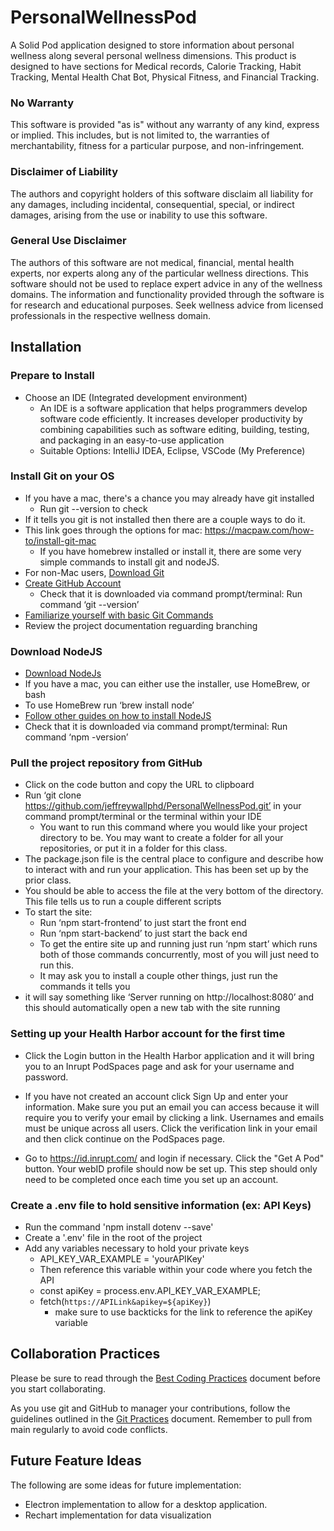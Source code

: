# PersonalWellnessPod
A Solid Pod application designed to store information about personal wellness along several personal wellness dimensions. This product is designed to have sections for Medical records, Calorie Tracking, Habit Tracking, Mental Health Chat Bot, Physical Fitness, and Financial Tracking.

### No Warranty
This software is provided "as is" without any warranty of any kind, express or implied. This includes, but is not limited to, the warranties of merchantability, fitness for a particular purpose, and non-infringement.

### Disclaimer of Liability
The authors and copyright holders of this software disclaim all liability for any damages, including incidental, consequential, special, or indirect damages, arising from the use or inability to use this software.

### General Use Disclaimer
The authors of this software are not medical, financial, mental health experts, nor experts along any of the particular wellness directions. This software should not be used to replace expert advice in any of the wellness domains. The information and functionality provided through the software is for research and educational purposes. Seek wellness advice from licensed professionals in the respective wellness domain. 

## Installation
### Prepare to Install
* Choose an IDE (Integrated development environment) 
    - An IDE is a software application that helps programmers develop software code efficiently. It increases developer productivity by combining capabilities such as software editing, building, testing, and packaging in an easy-to-use application
    - Suitable Options: IntelliJ IDEA, Eclipse, VSCode (My Preference)

### Install Git on your OS
* If you have a mac, there's a chance you may already have git installed
    - Run git --version to check
* If it tells you git is not installed then there are a couple ways to do it. 
* This link goes through the options for mac: https://macpaw.com/how-to/install-git-mac
    - If you have homebrew installed or install it, there are some very simple commands to install git and nodeJS. 
* For non-Mac users, [Download Git](https://github.com/git-guides/install-git)
* [Create GitHub Account](https://github.com/join)
    - Check that it is downloaded via command prompt/terminal: Run command ‘git --version’
* [Familiarize yourself with basic Git Commands](https://www.atlassian.com/git/glossary#commands)
* Review the project documentation reguarding branching

### Download NodeJS
* [Download NodeJs](https://nodejs.org/en/download)
* If you have a mac, you can either use the installer, use HomeBrew, or bash 
* To use HomeBrew run ‘brew install node’
* [Follow other guides on how to install NodeJS](https://nodejs.org/en/download/package-manager)
* Check that it is downloaded via command prompt/terminal: Run command ‘npm -version’

### Pull the project repository from GitHub
* Click on the code button and copy the URL to clipboard  
* Run ‘git clone https://github.com/jeffreywallphd/PersonalWellnessPod.git’ in your command prompt/terminal or the terminal within your IDE
    - You want to run this command where you would like your project directory to be. You may want to create a folder for all your repositories, or put it in a folder for this class. 
* The package.json file is the central place to configure and describe how to interact with and run your application. This has been set up by the prior class. 
* You should be able to access the file at the very bottom of the directory. This file tells us to run a couple different scripts
* To start the site:
    - Run ‘npm start-frontend’ to just start the front end
    - Run ‘npm start-backend’ to just start the back end
    - To get the entire site up and running just run ‘npm start’ which runs both of those commands concurrently, most of you will just need to run this.
    - It may ask you to install a couple other things, just run the commands it tells you 
* it will say something like ‘Server running on http://localhost:8080’ and this should automatically open a new tab with the site running

### Setting up your Health Harbor account for the first time
- Click the Login button in the Health Harbor application and it will bring you to an Inrupt PodSpaces page and ask for your username and password.

- If you have not created an account click Sign Up and enter your information. Make sure you put an email you can access because it will require you to verify your email by clicking a link. Usernames and emails must be unique across all users. Click the verification link in your email and then click continue on the PodSpaces page.

- Go to https://id.inrupt.com/ and login if necessary. Click the "Get A Pod" button. Your webID profile should now be set up. This step should only need to be completed once each time you set up an account. 

### Create a .env file to hold sensitive information (ex: API Keys)
* Run the command 'npm install dotenv --save'
* Create a '.env' file in the root of the project
* Add any variables necessary to hold your private keys
    - API_KEY_VAR_EXAMPLE = 'yourAPIKey'
    - Then reference this variable within your code where you fetch the API
    - const apiKey = process.env.API_KEY_VAR_EXAMPLE;
    - fetch(`https://APILink&apikey=${apiKey}`)
        - make sure to use backticks for the link to reference the apiKey variable 

## Collaboration Practices
Please be sure to read through the [Best Coding Practices](BestCodingPractices.md) document before you start collaborating.

As you use git and GitHub to manager your contributions, follow the guidelines outlined in the [Git Practices](GitPractices.md) document. Remember to pull from main regularly to avoid code conflicts.

## Future Feature Ideas
The following are some ideas for future implementation:

* Electron implementation to allow for a desktop application.
* Rechart implementation for data visualization
